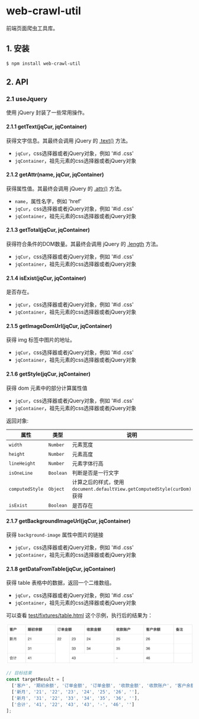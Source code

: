 # web-crawl-util

前端页面爬虫工具库。

## 1. 安装

```bash
$ npm install web-crawl-util
```

## 2. API

### 2.1 useJquery

使用 jQuery 封装了一些常用操作。

#### 2.1.1 getText(jqCur, jqContainer)

获得文字信息。其最终会调用 jQuery 的 [.text()](http://api.jquery.com/text/) 方法。

- `jqCur`，css选择器或者jQuery对象，例如 '#id .css'
- `jqContainer`，祖先元素的css选择器或者jQuery对象

#### 2.1.2 getAttr(name, jqCur, jqContainer)

获得属性值。其最终会调用 jQuery 的 [.attr()](http://api.jquery.com/attr/) 方法。

- `name`，属性名字，例如 'href'
- `jqCur`，css选择器或者jQuery对象，例如 '#id .css'
- `jqContainer`，祖先元素的css选择器或者jQuery对象


#### 2.1.3 getTotal(jqCur, jqContainer)

获得符合条件的DOM数量。其最终会调用 jQuery 的 [.length](https://api.jquery.com/length/#length1) 方法。

- `jqCur`，css选择器或者jQuery对象，例如 '#id .css'
- `jqContainer`，祖先元素的css选择器或者jQuery对象


#### 2.1.4 isExist(jqCur, jqContainer)

是否存在。

- `jqCur`，css选择器或者jQuery对象，例如 '#id .css'
- `jqContainer`，祖先元素的css选择器或者jQuery对象


#### 2.1.5 getImageDomUrl(jqCur, jqContainer)

获得 img 标签中图片的地址。

- `jqCur`，css选择器或者jQuery对象，例如 '#id .css'
- `jqContainer`，祖先元素的css选择器或者jQuery对象


#### 2.1.6 getStyle(jqCur, jqContainer)

获得 dom 元素中的部分计算属性值

- `jqCur`，css选择器或者jQuery对象，例如 '#id .css'
- `jqContainer`，祖先元素的css选择器或者jQuery对象


返回对象:

| 属性          | 类型 |说明                 |
| ------------- | --- |  -------------------- |
| `width`      | `Number` | 元素宽度     |
| `height`      | `Number` | 元素高度     |
| `lineHeight`      | `Number` | 元素字体行高     |
| `isOneLine`      | `Boolean` | 判断是否是一行文字     |
| `computedStyle`      | `Object` | 计算之后的样式，使用 `document.defaultView.getComputedStyle(curDom)` 获得     |
| `isExist`      | `Boolean` | 是否存在     |


#### 2.1.7 getBackgroundImageUrl(jqCur, jqContainer)

获得 `background-image` 属性中图片的链接

- `jqCur`，css选择器或者jQuery对象，例如 '#id .css'
- `jqContainer`，祖先元素的css选择器或者jQuery对象

#### 2.1.8 getDataFromTable(jqCur, jqContainer)

获得 table 表格中的数据，返回一个二维数组。

- `jqCur`，css选择器或者jQuery对象，例如 '#id .css'
- `jqContainer`，祖先元素的css选择器或者jQuery对象

可以查看 [test/fixtures/table.html](./test/fixtures/table.html) 这个示例，执行后的结果为：

![](./img/useJquery_getDataFromTable.png)

```js
// 目标结果
const targetResult = [
  ['客户', '期初余额', '订单金额', '订单金额', '收款金额', '收款账户', '客户余额', '备注'],
  ['新月', '21', '22', '23', '24', '25', '26', ''],
  ['新月', '31', '22', '33', '34', '35', '36', ''],
  ['合计', '41', '22', '43', '43', '-', '46', '']
];
```
